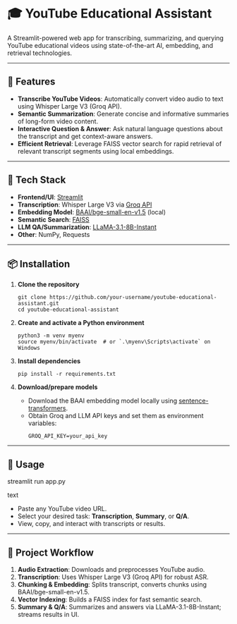 # 🎓 YouTube Educational Assistant

A Streamlit-powered web app for transcribing, summarizing, and querying YouTube educational videos using state-of-the-art AI, embedding, and retrieval technologies.

---

## 🚀 Features

- **Transcribe YouTube Videos**: Automatically convert video audio to text using Whisper Large V3 (Groq API).
- **Semantic Summarization**: Generate concise and informative summaries of long-form video content.
- **Interactive Question & Answer**: Ask natural language questions about the transcript and get context-aware answers.
- **Efficient Retrieval**: Leverage FAISS vector search for rapid retrieval of relevant transcript segments using local embeddings.

---

## 🔧 Tech Stack

- **Frontend/UI**: [Streamlit](https://streamlit.io/)
- **Transcription**: Whisper Large V3 via [Groq API](https://groq.com/)
- **Embedding Model**: [BAAI/bge-small-en-v1.5](https://huggingface.co/BAAI/bge-small-en-v1.5) (local)
- **Semantic Search**: [FAISS](https://github.com/facebookresearch/faiss)
- **LLM QA/Summarization**: [LLaMA-3.1-8B-Instant](https://huggingface.co/meta-llama/Meta-Llama-3-8B-Instant)
- **Other**: NumPy, Requests

---

## 📦 Installation

1. **Clone the repository**
    ```
    git clone https://github.com/your-username/youtube-educational-assistant.git
    cd youtube-educational-assistant
    ```

2. **Create and activate a Python environment**
    ```
    python3 -m venv myenv
    source myenv/bin/activate  # or `.\myenv\Scripts\activate` on Windows
    ```

3. **Install dependencies**
    ```
    pip install -r requirements.txt
    ```

4. **Download/prepare models**
    - Download the BAAI embedding model locally using [sentence-transformers](https://www.sbert.net/).
    - Obtain Groq and LLM API keys and set them as environment variables:
        ```
        GROQ_API_KEY=your_api_key
        ```

---

## 🏃 Usage

streamlit run app.py

text

- Paste any YouTube video URL.
- Select your desired task: **Transcription**, **Summary**, or **Q/A**.
- View, copy, and interact with transcripts or results.

---

## 📝 Project Workflow

1. **Audio Extraction**: Downloads and preprocesses YouTube audio.
2. **Transcription**: Uses Whisper Large V3 (Groq API) for robust ASR.
3. **Chunking & Embedding**: Splits transcript, converts chunks using BAAI/bge-small-en-v1.5.
4. **Vector Indexing**: Builds a FAISS index for fast semantic search.
5. **Summary & Q/A**: Summarizes and answers via LLaMA-3.1-8B-Instant; streams results in UI.
